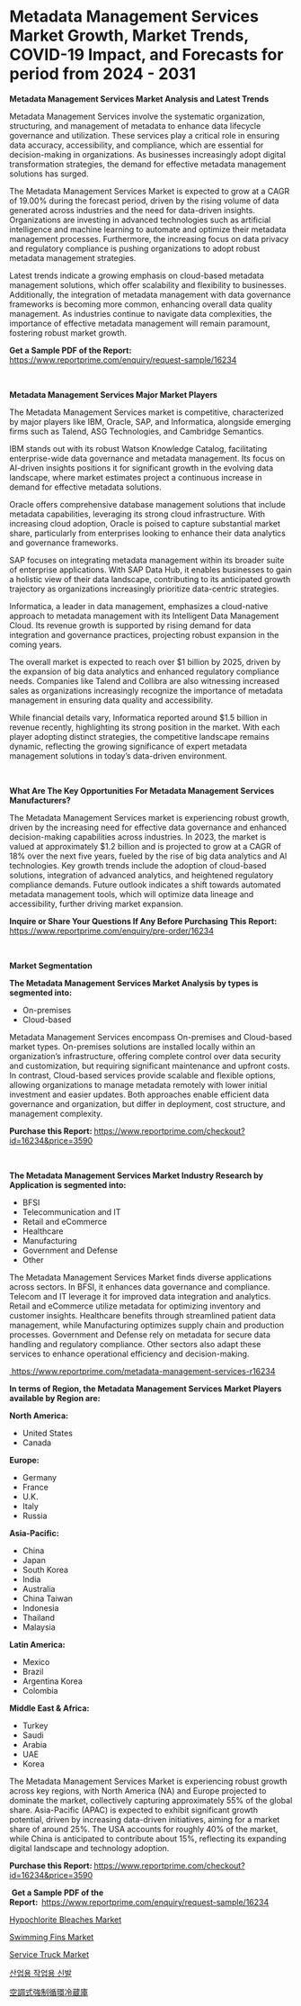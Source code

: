 <p><h1>Metadata Management Services Market Growth, Market Trends, COVID-19 Impact, and Forecasts for period from 2024 - 2031</h1></p><p><strong>Metadata Management Services Market Analysis and Latest Trends</strong></p>
<p><p>Metadata Management Services involve the systematic organization, structuring, and management of metadata to enhance data lifecycle governance and utilization. These services play a critical role in ensuring data accuracy, accessibility, and compliance, which are essential for decision-making in organizations. As businesses increasingly adopt digital transformation strategies, the demand for effective metadata management solutions has surged.</p><p>The Metadata Management Services Market is expected to grow at a CAGR of 19.00% during the forecast period, driven by the rising volume of data generated across industries and the need for data-driven insights. Organizations are investing in advanced technologies such as artificial intelligence and machine learning to automate and optimize their metadata management processes. Furthermore, the increasing focus on data privacy and regulatory compliance is pushing organizations to adopt robust metadata management strategies.</p><p>Latest trends indicate a growing emphasis on cloud-based metadata management solutions, which offer scalability and flexibility to businesses. Additionally, the integration of metadata management with data governance frameworks is becoming more common, enhancing overall data quality management. As industries continue to navigate data complexities, the importance of effective metadata management will remain paramount, fostering robust market growth.</p></p>
<p><strong>Get a Sample PDF of the Report:&nbsp;</strong> <a href="https://www.reportprime.com/enquiry/request-sample/16234">https://www.reportprime.com/enquiry/request-sample/16234</a></p>
<p>&nbsp;</p>
<p><strong>Metadata Management Services Major Market Players</strong></p>
<p><p>The Metadata Management Services market is competitive, characterized by major players like IBM, Oracle, SAP, and Informatica, alongside emerging firms such as Talend, ASG Technologies, and Cambridge Semantics. </p><p>IBM stands out with its robust Watson Knowledge Catalog, facilitating enterprise-wide data governance and metadata management. Its focus on AI-driven insights positions it for significant growth in the evolving data landscape, where market estimates project a continuous increase in demand for effective metadata solutions.</p><p>Oracle offers comprehensive database management solutions that include metadata capabilities, leveraging its strong cloud infrastructure. With increasing cloud adoption, Oracle is poised to capture substantial market share, particularly from enterprises looking to enhance their data analytics and governance frameworks.</p><p>SAP focuses on integrating metadata management within its broader suite of enterprise applications. With SAP Data Hub, it enables businesses to gain a holistic view of their data landscape, contributing to its anticipated growth trajectory as organizations increasingly prioritize data-centric strategies.</p><p>Informatica, a leader in data management, emphasizes a cloud-native approach to metadata management with its Intelligent Data Management Cloud. Its revenue growth is supported by rising demand for data integration and governance practices, projecting robust expansion in the coming years.</p><p>The overall market is expected to reach over $1 billion by 2025, driven by the expansion of big data analytics and enhanced regulatory compliance needs. Companies like Talend and Collibra are also witnessing increased sales as organizations increasingly recognize the importance of metadata management in ensuring data quality and accessibility.</p><p>While financial details vary, Informatica reported around $1.5 billion in revenue recently, highlighting its strong position in the market. With each player adopting distinct strategies, the competitive landscape remains dynamic, reflecting the growing significance of expert metadata management solutions in today’s data-driven environment.</p></p>
<p>&nbsp;</p>
<p><strong>What Are The Key Opportunities For Metadata Management Services Manufacturers?</strong></p>
<p><p>The Metadata Management Services market is experiencing robust growth, driven by the increasing need for effective data governance and enhanced decision-making capabilities across industries. In 2023, the market is valued at approximately $1.2 billion and is projected to grow at a CAGR of 18% over the next five years, fueled by the rise of big data analytics and AI technologies. Key growth trends include the adoption of cloud-based solutions, integration of advanced analytics, and heightened regulatory compliance demands. Future outlook indicates a shift towards automated metadata management tools, which will optimize data lineage and accessibility, further driving market expansion.</p></p>
<p><strong>Inquire or Share Your Questions If Any Before Purchasing This Report:</strong> <a href="https://www.reportprime.com/enquiry/pre-order/16234">https://www.reportprime.com/enquiry/pre-order/16234</a></p>
<p>&nbsp;</p>
<p><strong>Market Segmentation</strong></p>
<p><strong>The Metadata Management Services Market Analysis by types is segmented into:</strong></p>
<p><ul><li>On-premises</li><li>Cloud-based</li></ul></p>
<p><p>Metadata Management Services encompass On-premises and Cloud-based market types. On-premises solutions are installed locally within an organization’s infrastructure, offering complete control over data security and customization, but requiring significant maintenance and upfront costs. In contrast, Cloud-based services provide scalable and flexible options, allowing organizations to manage metadata remotely with lower initial investment and easier updates. Both approaches enable efficient data governance and organization, but differ in deployment, cost structure, and management complexity.</p></p>
<p><strong>Purchase this Report:&nbsp;</strong><a href="https://www.reportprime.com/checkout?id=16234&price=3590">https://www.reportprime.com/checkout?id=16234&price=3590</a></p>
<p>&nbsp;</p>
<p><strong>The Metadata Management Services Market Industry Research by Application is segmented into:</strong></p>
<p><ul><li>BFSI</li><li>Telecommunication and IT</li><li>Retail and eCommerce</li><li>Healthcare</li><li>Manufacturing</li><li>Government and Defense</li><li>Other</li></ul></p>
<p><p>The Metadata Management Services Market finds diverse applications across sectors. In BFSI, it enhances data governance and compliance. Telecom and IT leverage it for improved data integration and analytics. Retail and eCommerce utilize metadata for optimizing inventory and customer insights. Healthcare benefits through streamlined patient data management, while Manufacturing optimizes supply chain and production processes. Government and Defense rely on metadata for secure data handling and regulatory compliance. Other sectors also adapt these services to enhance operational efficiency and decision-making.</p></p>
<p><a href="https://www.reportprime.com/metadata-management-services-r16234">&nbsp;https://www.reportprime.com/metadata-management-services-r16234</a></p>
<p><strong>In terms of Region, the Metadata Management Services Market Players available by Region are:</strong></p>
<p>
    <p> <strong> North America: </strong>
        <ul>
            <li>United States</li>
            <li>Canada</li>
        </ul>
        </p> 
    <p> <strong> Europe: </strong>
        <ul>
            <li>Germany</li>
            <li>France</li>
            <li>U.K.</li>
            <li>Italy</li>
            <li>Russia</li>
        </ul>
        </p> 
    <p> <strong> Asia-Pacific: </strong>
        <ul>
            <li>China</li>
            <li>Japan</li>
            <li>South Korea</li>
            <li>India</li>
            <li>Australia</li>
            <li>China Taiwan</li>
            <li>Indonesia</li>
            <li>Thailand</li>
            <li>Malaysia</li>
        </ul>
        </p> 
    <p> <strong> Latin America: </strong>
        <ul>
            <li>Mexico</li>
            <li>Brazil</li>
            <li>Argentina Korea</li>
            <li>Colombia</li>
        </ul>
        </p> 
    <p> <strong> Middle East & Africa: </strong>
        <ul>
            <li>Turkey</li>
            <li>Saudi</li>
            <li>Arabia</li>
            <li>UAE</li>
            <li>Korea</li>
        </ul>
    </p>
    </p>
<p><p>The Metadata Management Services Market is experiencing robust growth across key regions, with North America (NA) and Europe projected to dominate the market, collectively capturing approximately 55% of the global share. Asia-Pacific (APAC) is expected to exhibit significant growth potential, driven by increasing data-driven initiatives, aiming for a market share of around 25%. The USA accounts for roughly 40% of the market, while China is anticipated to contribute about 15%, reflecting its expanding digital landscape and technology adoption.</p></p>
<p><strong>Purchase this Report: </strong><a href="https://www.reportprime.com/checkout?id=16234&price=3590">https://www.reportprime.com/checkout?id=16234&price=3590</a></p>
<p>&nbsp;<strong>Get a Sample PDF of the Report:&nbsp;&nbsp;</strong><a href="https://www.reportprime.com/enquiry/request-sample/16234">https://www.reportprime.com/enquiry/request-sample/16234</a></p>
<p><strong></strong></p>
<p><p><a href="https://medium.com/@timgant43/the-hypochlorite-bleaches-market-has-witnessed-significant-growth-in-recent-years-and-this-trend-d0bf8f12ae1e">Hypochlorite Bleaches Market</a></p><p><a href="https://www.linkedin.com/pulse/swimming-fins-market-trends-analysis-opportunities-challenges-y2gnf?trackingId=pTrV6ybKRWuFYKat5ApMdA%3D%3D">Swimming Fins Market</a></p><p><a href="https://issuu.com/reportprime-2/docs/service-truck-market-size-2030.pptx_d57f0aff7b75ce">Service Truck Market</a></p><p><a href="https://medium.com/@ayesakhan333/industrial-work-footwear-market-%EC%9D%98-%EA%B8%80%EB%A1%9C%EB%B2%8C-%EC%8B%9C%EC%9E%A5-%EA%B0%9C%EC%9A%94%EB%8A%94-%EC%A0%84-%EC%84%B8%EA%B3%84-%EB%B0%8F-%EC%A3%BC%EC%9A%94-%EC%8B%9C%EC%9E%A5%EC%9D%98-%EC%82%B0%EC%97%85%EC%97%90-%EC%98%81%ED%96%A5%EC%9D%84-%EB%AF%B8%EC%B9%98%EB%8A%94-%EC%A3%BC%EC%9A%94-%ED%8A%B8%EB%A0%8C%EB%93%9C%EC%97%90-%EB%8C%80%ED%95%9C-%EB%8F%85%ED%8A%B9%ED%95%9C-%EA%B4%80%EC%A0%90%EC%9D%84-%EC%A0%9C%EA%B3%B5%ED%95%A9%EB%8B%88%EB%8B%A4-ee4f9e46c6cd">산업용 작업용 신발</a></p><p><a href="https://medium.com/@isaurapx9xsianez/air-conditioning-forced-circulation-refrigerator-cd974629005a">空調式強制循環冷蔵庫</a></p></p>